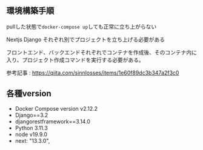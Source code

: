 ## 環境構築手順

pullした状態で`docker-compose up`しても正常に立ち上がらない

Nextjs Django それぞれ別でプロジェクトを立ち上げる必要がある

フロントエンド、バックエンドそれぞれでコンテナを作成後、そのコンテナ内に入り、プロジェクト作成コマンドを実行する必要がある。

参考記事 : https://qiita.com/sinnlosses/items/1e60f89dc3b347a2f3c0

## 各種version

- Docker Compose version v2.12.2
- Django==3.2
- djangorestframework==3.14.0
- Python 3.11.3
- node v19.9.0
- next: "13.3.0",
